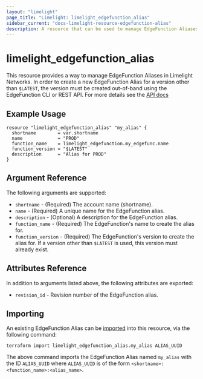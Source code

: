```yaml
---
layout: "limelight"
page_title: "Limelight: limelight_edgefunction_alias"
sidebar_current: "docs-limelight-resource-edgefunction-alias"
description: A resource that can be used to manage EdgeFunction Aliases.
---
```


# limelight_edgefunction_alias

This resource provides a way to manage EdgeFunction Aliases in Limelight Networks.
In order to create a new EdgeFunction Alias for a version other than `$LATEST`, the version
must be created out-of-band using the EdgeFunction CLI or REST API.
For more details see the [API docs](https://support.limelight.com/public/openapi/edgefunctions/index.html#tag/Aliases)

## Example Usage

```hcl
resource "limelight_edgefunction_alias" "my_alias" {
  shortname        = var.shortname
  name             = "PROD"
  function_name    = limelight_edgefunction.my_edgefunc.name
  function_version = "$LATEST"
  description      = "Alias for PROD"
}
```

## Argument Reference

The following arguments are supported:

* `shortname` - (Required) The account name (shortname).
* `name` - (Required) A unique name for the EdgeFunction alias.
* `description` - (Optional) A description for the EdgeFunction alias.
* `function_name` - (Required) The EdgeFunction's name to create the alias for.
* `function_version` - (Required) The EdgeFunction's version to create the alias for.
  If a version other than `$LATEST` is used, this version must already exist.

## Attributes Reference

In addition to arguments listed above, the following attributes are exported:

* `revision_id` - Revision number of the EdgeFunction alias.

## Importing

An existing EdgeFunction Alias can be [imported](https://www.terraform.io/docs/import/index.html) into this resource,
via the following command:

```
terraform import limelight_edgefunction_alias.my_alias ALIAS_UUID
```

The above command imports the EdgeFunction Alias named `my_alias` with the ID `ALIAS_UUID` where
`ALIAS_UUID` is of the form `<shortname>:<function_name>:<alias_name>`.
